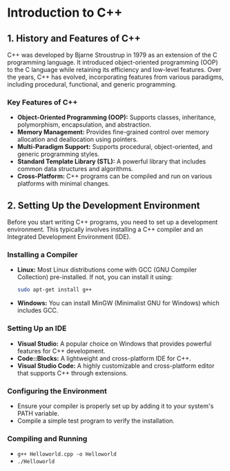 # Introduction to C++

## 1. History and Features of C++

C++ was developed by Bjarne Stroustrup in 1979 as an extension of the C programming language. It introduced object-oriented programming (OOP) to the C language while retaining its efficiency and low-level features. Over the years, C++ has evolved, incorporating features from various paradigms, including procedural, functional, and generic programming.

### Key Features of C++
- **Object-Oriented Programming (OOP):** Supports classes, inheritance, polymorphism, encapsulation, and abstraction.
- **Memory Management:** Provides fine-grained control over memory allocation and deallocation using pointers.
- **Multi-Paradigm Support:** Supports procedural, object-oriented, and generic programming styles.
- **Standard Template Library (STL):** A powerful library that includes common data structures and algorithms.
- **Cross-Platform:** C++ programs can be compiled and run on various platforms with minimal changes.

## 2. Setting Up the Development Environment

Before you start writing C++ programs, you need to set up a development environment. This typically involves installing a C++ compiler and an Integrated Development Environment (IDE).

### Installing a Compiler
- **Linux:** Most Linux distributions come with GCC (GNU Compiler Collection) pre-installed. If not, you can install it using:
  ```bash
  sudo apt-get install g++
- **Windows:** You can install MinGW (Minimalist GNU for Windows) which includes GCC.

### Setting Up an IDE
- **Visual Studio:** A popular choice on Windows that provides powerful features for C++ development.
- **Code::Blocks:** A lightweight and cross-platform IDE for C++.
- **Visual Studio Code:** A highly customizable and cross-platform editor that supports C++ through extensions.

### Configuring the Environment
- Ensure your compiler is properly set up by adding it to your system's PATH variable.
- Compile a simple test program to verify the installation.

### Compiling and Running
-    `g++ Helloworld.cpp -o Helloworld`
-    `./Helloworld`
